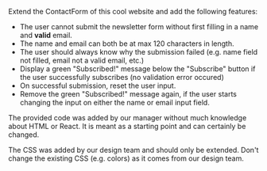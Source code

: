 Extend the ContactForm of this cool website and add the following features:

- The user cannot submit the newsletter form without first filling in a name and **valid** email.
- The name and email can both be at max 120 characters in length.
- The user should always know why the submission failed (e.g. name field not filled, email not a valid email, etc.)
- Display a green "Subscribed!" message below the "Subscribe" button if the user successfully subscribes (no validation error occured)
- On successful submission, reset the user input.
- Remove the green "Subscribed!" message again, if the user starts changing the input on either the name or email input field.

The provided code was added by our manager without much knowledge about HTML or React. It is meant as a starting point and can certainly be changed.

The CSS was added by our design team and should only be extended. Don't change the existing CSS (e.g. colors) as it comes from our design team.
